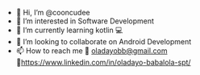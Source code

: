 - 👋 Hi, I’m @cooncudee
- 👀 I’m interested in Software Development
- 🌱 I’m currently learning kotlin 💻
- 💞️ I’m looking to collaborate on Android Development
- 📫 How to reach me 📧 oladayobb@gmail.com 🔗https://www.linkedin.com/in/oladayo-babalola-spt/

<!---
cooncudee/cooncudee is a ✨ special ✨ repository because its `README.md` (this file) appears on your GitHub profile.
You can click the Preview link to take a look at your changes.
--->
